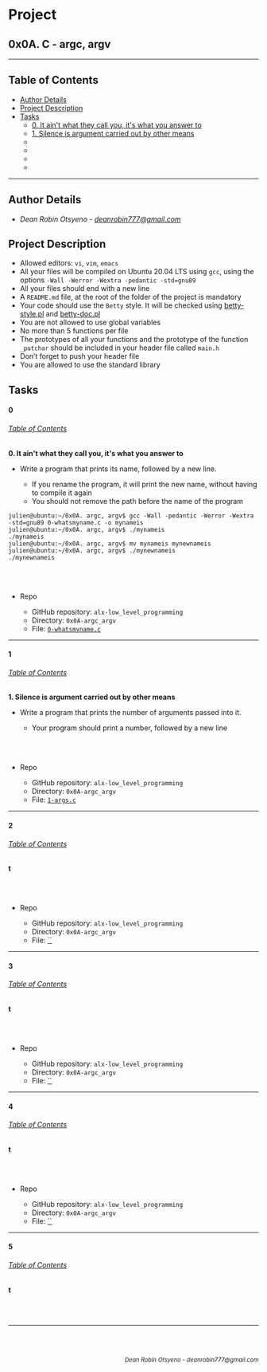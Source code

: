 # Project 
## **0x0A. C - argc, argv**
---
## Table of Contents
- [Author Details](#author-details)
- [Project Description](#project-description)
- [Tasks](#tasks)
	- [0. It ain't what they call you, it's what you answer to](#0)
	- [1. Silence is argument carried out by other means](#1)
	- [](#2)
	- [](#3)
	- [](#4)
	- [](#5)
---
## Author Details
- *Dean Robin Otsyeno - deanrobin777@gmail.com*

## Project Description
- Allowed editors: `vi`, `vim`, `emacs`
- All your files will be compiled on Ubuntu 20.04 LTS using `gcc`, using the options `-Wall -Werror -Wextra -pedantic -std=gnu89`
- All your files should end with a new line
- A `README.md` file, at the root of the folder of the project is mandatory
- Your code should use the `Betty` style. It will be checked using [betty-style.pl](https://github.com/alx-tools/Betty/blob/master/betty-style.pl "betty-style.pl") and [betty-doc.pl](https://github.com/alx-tools/Betty/blob/master/betty-doc.pl "betty-doc.pl")
- You are not allowed to use global variables
- No more than 5 functions per file
- The prototypes of all your functions and the prototype of the function `_putchar` should be included in your header file called `main.h`
- Don’t forget to push your header file
- You are allowed to use the standard library

## Tasks
#### 0
###### [Table of Contents](#table-of-contents)
**0. It ain't what they call you, it's what you answer to**
- Write a program that prints its name, followed by a new line.

    - If you rename the program, it will print the new name, without having to compile it again
    - You should not remove the path before the name of the program

```
julien@ubuntu:~/0x0A. argc, argv$ gcc -Wall -pedantic -Werror -Wextra -std=gnu89 0-whatsmyname.c -o mynameis
julien@ubuntu:~/0x0A. argc, argv$ ./mynameis
./mynameis
julien@ubuntu:~/0x0A. argc, argv$ mv mynameis mynewnameis
julien@ubuntu:~/0x0A. argc, argv$ ./mynewnameis
./mynewnameis
```

<br></br>
- Repo
    
    - GitHub repository: `alx-low_level_programming`
    - Directory: `0x0A-argc_argv`    
    - File: [`0-whatsmyname.c`](./0-whatsmyname.c)
---
#### 1
###### [Table of Contents](#table-of-contents)
**1. Silence is argument carried out by other means**
- Write a program that prints the number of arguments passed into it.

    - Your program should print a number, followed by a new line

<br></br>
- Repo
    
    - GitHub repository: `alx-low_level_programming`
    - Directory: `0x0A-argc_argv`    
    - File: [`1-args.c`](./1-args.c)
---
#### 2
###### [Table of Contents](#table-of-contents)
**t**

<br></br>
- Repo
    
    - GitHub repository: `alx-low_level_programming`
    - Directory: `0x0A-argc_argv`    
    - File: [``](./)
---
#### 3
###### [Table of Contents](#table-of-contents)
**t**

<br></br>
- Repo
    
    - GitHub repository: `alx-low_level_programming`
    - Directory: `0x0A-argc_argv`    
    - File: [``](./)
---
#### 4
###### [Table of Contents](#table-of-contents)
**t**

<br></br>
- Repo
    
    - GitHub repository: `alx-low_level_programming`
    - Directory: `0x0A-argc_argv`    
    - File: [``](./)
---
#### 5
###### [Table of Contents](#table-of-contents)
**t**

<br></br>

---


<br></br>
<div align="right">
  <sub style="font-style: italic"> Dean Robin Otsyeno - deanrobin777@gmail.com</sub>
</div>
